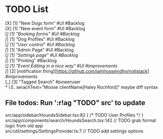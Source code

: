 # TODO List  

[X] [1] "New Dogs form" #UI #Backlog  
[X] [1] "New event form" #UI #Backlog  
[_] [1] "Booking forms" #UI #Backlog  
[_] [1] "Dog Profiles" #UI #Backlog  
[_] [1] "User control" #UI #Backlog  
[_] [1] "Admin Page" #UI #Backlog  
[_] [1] "Settings page" #UI #Backlog  
[_] [1] "Printing" #Backlog  
[_] [1] "Event Editing in a nice way" #UI #improvements  
[_] [2] [notification thing][https://github.com/iamhosseindhv/notistack] #improvements  
[_] [3] "Tagged Search" #poweruser  
    * I.E. serachText="Moose clientName[Haley Rochford]" maybe diff syntax  

## File todos: Run ':r!ag "TODO" src' to update  
src/app/sidebar/HoundsSidebar.tsx:82 { /* TODO User Profiles */ }  
src/app/components/search/HoundsSearch.tsx:142 // TODO grab format logic from old app  
src/util/settings/SettingsProvider.ts:7 // TODO add settings options  
